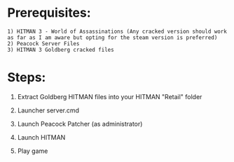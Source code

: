 # Prerequisites:

	1) HITMAN 3 - World of Assassinations (Any cracked version should work as far as I am aware but opting for the steam version is preferred)
	2) Peacock Server Files
	3) HITMAN 3 Goldberg cracked files
	

# Steps:

1) Extract Goldberg HITMAN files into your HITMAN "Retail" folder

2) Launcher server.cmd

3) Launch Peacock Patcher (as administrator)

4) Launch HITMAN

5) Play game
